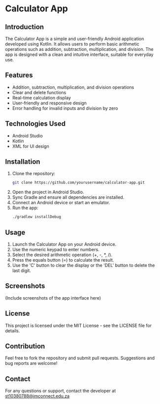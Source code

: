# Calculator App

## Introduction
The Calculator App is a simple and user-friendly Android application developed using Kotlin. It allows users to perform basic arithmetic operations such as addition, subtraction, multiplication, and division. The app is designed with a clean and intuitive interface, suitable for everyday use.

## Features
* Addition, subtraction, multiplication, and division operations
* Clear and delete functions
* Real-time calculation display
* User-friendly and responsive design
* Error handling for invalid inputs and division by zero

## Technologies Used
* Android Studio
* Kotlin
* XML for UI design

## Installation
1. Clone the repository:
   ```bash
   git clone https://github.com/yourusername/calculator-app.git
   ```
2. Open the project in Android Studio.
3. Sync Gradle and ensure all dependencies are installed.
4. Connect an Android device or start an emulator.
5. Run the app:
   ```bash
   ./gradlew installDebug
   ```

## Usage
1. Launch the Calculator App on your Android device.
2. Use the numeric keypad to enter numbers.
3. Select the desired arithmetic operation (+, -, *, /).
4. Press the equals button (=) to calculate the result.
5. Use the 'C' button to clear the display or the 'DEL' button to delete the last digit.

## Screenshots
(Include screenshots of the app interface here)

## License
This project is licensed under the MIT License - see the LICENSE file for details.

## Contribution
Feel free to fork the repository and submit pull requests. Suggestions and bug reports are welcome!

## Contact
For any questions or support, contact the developer at st10380788@imconnect.edu.za


